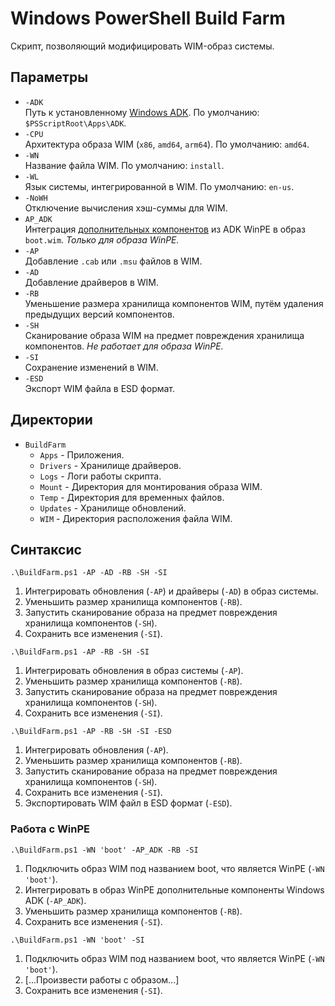 # Windows PowerShell Build Farm

Скрипт, позволяющий модифицировать WIM-образ системы.

## Параметры

- `-ADK`  
  Путь к установленному [Windows ADK](https://docs.microsoft.com/en-us/windows-hardware/get-started/). По умолчанию: `$PSScriptRoot\Apps\ADK`.
- `-CPU`  
  Архитектура образа WIM (`x86`, `amd64`, `arm64`). По умолчанию: `amd64`.
- `-WN`  
  Название файла WIM. По умолчанию: `install`.
- `-WL`  
  Язык системы, интегрированной в WIM. По умолчанию: `en-us`.
- `-NoWH`  
  Отключение вычисления хэш-суммы для WIM.
- `AP_ADK`  
  Интеграция [дополнительных компонентов](https://docs.microsoft.com/en-us/windows-hardware/manufacture/desktop/winpe-adding-powershell-support-to-windows-pe) из ADK WinPE в образ `boot.wim`. *Только для образа WinPE.*
- `-AP`  
  Добавление `.cab` или `.msu` файлов в WIM.
- `-AD`  
  Добавление драйверов в WIM.
- `-RB`  
  Уменьшение размера хранилища компонентов WIM, путём удаления предыдущих версий компонентов.
- `-SH`  
  Сканирование образа WIM на предмет повреждения хранилища компонентов. *Не работает для образа WinPE.*
- `-SI`  
  Сохранение изменений в WIM.
- `-ESD`  
  Экспорт WIM файла в ESD формат.

## Директории

- `BuildFarm`
  - `Apps` - Приложения.
  - `Drivers` - Хранилище драйверов.
  - `Logs` - Логи работы скрипта.
  - `Mount` - Директория для монтирования образа WIM.
  - `Temp` - Директория для временных файлов.
  - `Updates` - Хранилище обновлений.
  - `WIM` - Директория расположения файла WIM.

## Синтаксис

```
.\BuildFarm.ps1 -AP -AD -RB -SH -SI
```

1. Интегрировать обновления (`-AP`) и драйверы (`-AD`) в образ системы.
2. Уменьшить размер хранилища компонентов (`-RB`).
3. Запустить сканирование образа на предмет повреждения хранилища компонентов (`-SH`).
4. Сохранить все изменения (`-SI`).

```
.\BuildFarm.ps1 -AP -RB -SH -SI
```

1. Интегрировать обновления в образ системы (`-AP`).
2. Уменьшить размер хранилища компонентов (`-RB`).
3. Запустить сканирование образа на предмет повреждения хранилища компонентов (`-SH`).
4. Сохранить все изменения (`-SI`).

```
.\BuildFarm.ps1 -AP -RB -SH -SI -ESD
```

1. Интегрировать обновления (`-AP`).
2. Уменьшить размер хранилища компонентов (`-RB`).
3. Запустить сканирование образа на предмет повреждения хранилища компонентов (`-SH`).
4. Сохранить все изменения (`-SI`).
5. Экспортировать WIM файл в ESD формат (`-ESD`).

### Работа с WinPE

```
.\BuildFarm.ps1 -WN 'boot' -AP_ADK -RB -SI
```

1. Подключить образ WIM под названием boot, что является WinPE (`-WN 'boot'`).
2. Интегрировать в образ WinPE дополнительные компоненты Windows ADK (`-AP_ADK`).
3. Уменьшить размер хранилища компонентов (`-RB`).
4. Сохранить все изменения (`-SI`).

```
.\BuildFarm.ps1 -WN 'boot' -SI
```

1. Подключить образ WIM под названием boot, что является WinPE (`-WN 'boot'`).
2. [...Произвести работы с образом...]
3. Сохранить все изменения (`-SI`).
